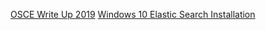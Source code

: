 

[OSCE Write Up 2019](/OSCE_WriteUp.html "OSCE")
[Windows 10 Elastic Search Installation](/elastic_installation.html "OSCE")
